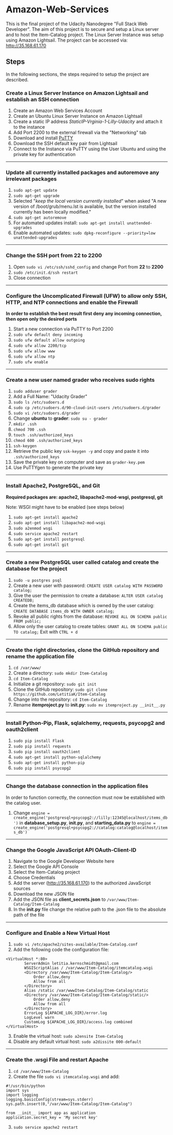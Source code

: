# Amazon-Web-Services
This is the final project of the Udacity Nanodegree "Full Stack Web Developer". The aim of this project is to secure and setup a Linux server and to host the Item-Catalog project. The Linux Server Instance was setup using Amazon Lightsail. 
The project can be accessed via: http://35.168.61.170

## Steps
In the following sections, the steps required to setup the project are described.

### Create a Linux Server Instance on Amazon Lightsail and establish an SSH connection
1. Create an Amazon Web Services Account
2. Create an Ubuntu Linux Server Instance on Amazon Lightsail
3. Create a static IP address *StaticIP-Vrginia-1-Lilly-Udacity* and attach it to the instance
4. Add Port 2200 to the external firewall via the "Networking" tab
5. Download and install [PuTTY](https://www.chiark.greenend.org.uk/~sgtatham/putty/latest.html)
6. Download the SSH default key pair from Lightsail
7. Connect to the Instance via PuTTY using the User Ubuntu and using the private key for authentication
---
### Update all currently installed packages and autoremove any irrelevant packages
1. `sudo apt-get update`
2. `sudo apt-get upgrade`
3. Selected "*keep the local version currently installed*" when asked "A new version of /boot/grub/menu.lst is available, but the version installed currently has been locally modified."
4. `sudo apt-get autoremove`
5. For automated updates install: `sudo apt-get install unattended-upgrades`
6. Enable automated updates: `sudo dpkg-reconfigure --priority=low unattended-upgrades`
---
### Change the SSH port from 22 to 2200
1. Open `sudo vi /etc/ssh/sshd_config` and change Port from **22** to **2200**
2. `sudo /etc/init.d/ssh restart`
3. Close connection
---
### Configure the Uncomplicated Firewall (UFW) to allow only SSH, HTTP, and NTP connections and enable the Firewall
**In order to establish the best result first deny any incoming connection, then open only the desired ports**
1. Start a new connection via PuTTY to Port 2200
2. `sudo ufw default deny incoming`
3. `sudo ufw default allow outgoing`
4. `sudo ufw allow 2200/tcp`
5. `sudo ufw allow www`
6. `sudo ufw allow ntp`
7. `sudo ufw enable`
---
### Create a new user named grader who receives sudo rights 
1. `sudo adduser grader`
2. Add a Full Name: "Udacity Grader"
3. `sudo ls /etc/sudoers.d`
4. `sudo cp /etc/sudoers.d/90-cloud-init-users /etc/sudoers.d/grader`
5. `sudo vi /etc/sudoers.d/grader`
6. Change **ubuntu** to **grader**: `sudo su - grader`
7. `mkdir .ssh`
8. `chmod 700 .ssh`
9. `touch .ssh/authorized_keys`
10. `chmod 600 .ssh/authorized_keys`
11. `ssh-keygen`
12. Retrieve the public key `ssk-keygen -y` and copy and paste it into `.ssh/authorized_keys`
13. Save the private key on computer and save as `grader-key.pem`
14. Use PuTTYgen to generate the private key
---
### Install Apache2, PostgreSQL, and Git

**Required packages are: apache2, libapache2-mod-wsgi, postgresql, git**

Note: WSGI might have to be enabled (see steps below)

1. `sudo apt-get install apache2`
2. `sudo apt-get install libapache2-mod-wsgi`
3. `sudo a2enmod wsgi`
4. `sudo service apache2 restart`
5. `sudo apt-get install postgresql`
6. `sudo apt-get install git`
---
### Create a new PostgreSQL user called catalog and create the database for the project
1. `sudo -u postgres psql`
2. Create a new user with password: `CREATE USER catalog WITH PASSWORD catalog;`
3. Give the user the permission to create a database: `ALTER USER catalog CREATEDB;`
4. Create the items_db database which is owned by the user catalog: `CREATE DATABASE items_db WITH OWNER catalog;`
5. Revoke all public rights from the database: `REVOKE ALL ON SCHEMA public FROM public;`
6. Allow only the user catalog to create tables: `GRANT ALL ON SCHEMA public TO catalog;`
Exit with `CTRL + d`
---
### Create the right directories, clone the GitHub repository and rename the application file
1. `cd /var/www/`
2. Create a directory: `sudo mkdir Item-Catalog`
3. `cd Item-Catalog`
4. Initialize a git repository: `sudo git init`
5. Clone the GitHub repository: `sudo git clone https://github.com/LetitiaK/Item-Catalog`
6. Change into the repository: `cd Item-Catalog`
7. Rename **itemproject.py** to **__init__.py**: `sudo mv itemproject.py __init__.py`
---
### Install Python-Pip, Flask, sqlalchemy, requests, psycopg2 and oauth2client
1. `sudo pip install Flask`
2. `sudo pip install requests`
3. `sudo pip install oauth2client`
4. `sudo apt-get install python-sqlalchemy`
5. `sudo apt-get install python-pip`
6. `sudo pip install psycopg2`
---
### Change the database connection in the application files
In order to function correctly, the connection must now be established with the catalog user.
1. Change `engine = create_engine('postgresql+psycopg2://lilly:12345@localhost/items_db')` in **database_setup.py**, **__init__.py**, and **starting_data.py** to `engine = create_engine('postgresql+psycopg2://catalog:catalog@localhost/items_db')`
---
### Change the Google JavaScript API OAuth-Client-ID
1. Navigate to the Google Developer Website here
2. Select the Google API Console
3. Select the Item-Catalog project
4. Choose Credentials
5. Add the server (http://35.168.61.170) to the authorized JavaScript sources
6. Download the new JSON file
7. Add the JSON file as **client_secrets.json** to `/var/www/Item-Catalog/Item-Catalog`
8. In the **__init__.py** file change the relative path to the .json file to the absolute path of the file
---
### Configure and Enable a New Virtual Host
1. `sudo vi /etc/apache2/sites-available/Item-Catalog.conf`
2. Add the following code the configuration file:
```
<VirtualHost *:80>
		ServerAdmin letitia.kernschmidt@gmail.com
		WSGIScriptAlias / /var/www/Item-Catalog/itemcatalog.wsgi
		<Directory /var/www/Item-Catalog/Item-Catalog/>
			Order allow,deny
			Allow from all
		</Directory>
		Alias /static /var/wwwItem-Catalog/Item-Catalog/static
		<Directory /var/www/Item-Catalog/Item-Catalog/static/>
			Order allow,deny
			Allow from all
		</Directory>
		ErrorLog ${APACHE_LOG_DIR}/error.log
		LogLevel warn
		CustomLog ${APACHE_LOG_DIR}/access.log combined
</VirtualHost>
```
3. Enable the virtual host: `sudo a2ensite Item-Catalog`
4. Disable any default virtual host: `sudo a2dissite 000-default`
---
### Create the .wsgi File and restart Apache
1. `cd /var/www/Item-Catalog`
2. Create the file `sudo vi itemcatalog.wsgi` and add:
```
#!/usr/bin/python
import sys
import logging
logging.basicConfig(stream=sys.stderr)
sys.path.insert(0,"/var/www/Item-Catalog/Item-Catalog")

from __init__ import app as application
application.secret_key = 'My secret key'
```
3. `sudo service apache2 restart`

